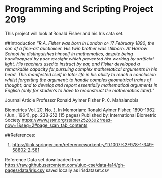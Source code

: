 # Programming and Scripting Project 2019

This project will look at Ronald Fisher and his Iris data set.



##Introduction
*"R.A. Fisher was born in London on 17 February 1890, the son of a fine-art auctioneer. His twin brother was stillborn. At Harrow School he distinguished himself in mathematics, despite being handicapped by poor eyesight which prevented him working by artificial light. His teachers used to instruct by ear, and Fisher developed a remarkable capacity for pursuing complex mathematical arguments in his head. This manifested itself in later life in his ability to reach a conclusion whilst forgetting the argument; to handle complex geometrical trains of thought; and to develop and report essentially mathematical arguments in English (only for students to have to reconstruct the mathematics later)."*




Journal Article 
Professor Ronald Aylmer Fisher
P. C. Mahalanobis 

Biometrics
Vol. 20, No. 2, In Memoriam: Ronald Aylmer Fisher, 1890-1962 (Jun., 1964), pp. 238-252 (15 pages)
Published by: International Biometric Society
https://www.jstor.org/stable/2528392?read-now=1&seq=2#page_scan_tab_contents

##References:
1. https://link.springer.com/referenceworkentry/10.1007%2F978-1-349-58802-2_581


Reference Data set downloaded from  https://raw.githubusercontent.com/uiuc-cse/data-fa14/gh-pages/data/iris.csv  saved locally as irisdataset.csv


